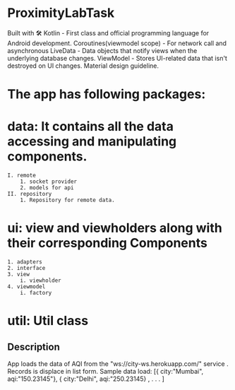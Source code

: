 # ProximityLabTask


Built with 🛠
Kotlin - First class and official programming language for Android development.
Coroutines(viewmodel scope) - For network call and asynchronous
LiveData - Data objects that notify views when the underlying database changes.
ViewModel - Stores UI-related data that isn't destroyed on UI changes.
Material design guideline.

# The app has following packages:


# data: It contains all the data accessing and manipulating components.
	I. remote
		1. socket provider
		2. models for api
	II. repository
		1. Repository for remote data.
# ui: view and viewholders along with their corresponding Components
	1. adapters 
	2. interface
	3. view
		i. viewholder
	4. viewmodel
		i. factory
# util: Util class


## Description
App loads the data of AQI from the "ws://city-ws.herokuapp.com/" service .
Records is displace in list form. 
Sample data load:
[{ city:"Mumbai", aqi:"150.23145"}, { city:"Delhi", aqi:"250.23145} , . . . ]

